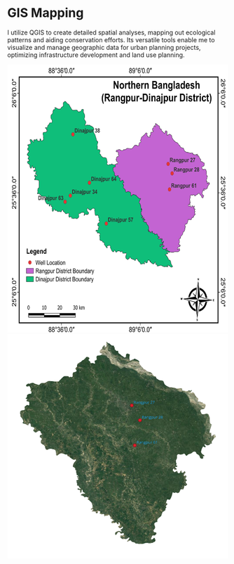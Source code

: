 # GIS Mapping
I utilize QGIS to create detailed spatial analyses, mapping out ecological patterns and aiding conservation efforts. Its versatile tools enable me to visualize and manage geographic data for urban planning projects, optimizing infrastructure development and land use planning.


<p float="left">  
<img src="https://github.com/Abdullah-TU/GIS-Mapping/blob/main/Study_Area_Map(Rangpur-Dinajpur).png" width="820" height="610">
<img src="https://github.com/Abdullah-TU/GIS-Mapping/blob/main/Rangpur_Ruster_image.png" width="520" height="510">
</p>
